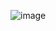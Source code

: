 ![image](https://user-images.githubusercontent.com/76995758/155461709-150252c6-9a6e-4454-b044-20137ce3ed13.png)
